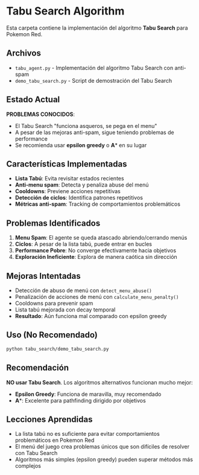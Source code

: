 # Tabu Search Algorithm

Esta carpeta contiene la implementación del algoritmo **Tabu Search** para Pokemon Red.

## Archivos

- `tabu_agent.py` - Implementación del algoritmo Tabu Search con anti-spam
- `demo_tabu_search.py` - Script de demostración del Tabu Search

## Estado Actual

 **PROBLEMAS CONOCIDOS**: 
- El Tabu Search "funciona asqueros, se pega en el menu"
- A pesar de las mejoras anti-spam, sigue teniendo problemas de performance
- Se recomienda usar **epsilon greedy** o **A*** en su lugar

## Características Implementadas

- **Lista Tabú**: Evita revisitar estados recientes
- **Anti-menu spam**: Detecta y penaliza abuse del menú
- **Cooldowns**: Previene acciones repetitivas
- **Detección de ciclos**: Identifica patrones repetitivos
- **Métricas anti-spam**: Tracking de comportamientos problemáticos

## Problemas Identificados

1. **Menu Spam**: El agente se queda atascado abriendo/cerrando menús
2. **Ciclos**: A pesar de la lista tabú, puede entrar en bucles
3. **Performance Pobre**: No converge efectivamente hacia objetivos
4. **Exploración Ineficiente**: Explora de manera caótica sin dirección

## Mejoras Intentadas

- Detección de abuso de menú con `detect_menu_abuse()`
- Penalización de acciones de menú con `calculate_menu_penalty()`
- Cooldowns para prevenir spam
- Lista tabú mejorada con decay temporal
- **Resultado**: Aún funciona mal comparado con epsilon greedy

## Uso (No Recomendado)

```bash
python tabu_search/demo_tabu_search.py
```

## Recomendación

**NO usar Tabu Search**. Los algoritmos alternativos funcionan mucho mejor:

- **Epsilon Greedy**: Funciona de maravilla, muy recomendado
- **A***: Excelente para pathfinding dirigido por objetivos

## Lecciones Aprendidas

- La lista tabú no es suficiente para evitar comportamientos problemáticos en Pokemon Red
- El menú del juego crea problemas únicos que son difíciles de resolver con Tabu Search
- Algoritmos más simples (epsilon greedy) pueden superar métodos más complejos